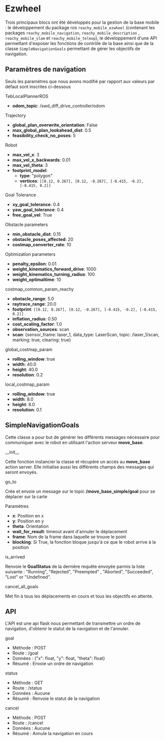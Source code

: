 # Ezwheel

Trois principaux blocs ont été développés pour la gestion de la base mobile : le développement du package
ros `reachy_mobile_ezwheel` (contenant les packages `reachy_mobile_navigation`, `reachy_mobile_description`
, `reachy_mobile_slam` et `reachy_mobile_teleop`), le développement d'une API permettant d'exposer les fonctions de
contrôle de la base ainsi que de la classe `SimpleNavigationGoals` permettant de gérer les objectifs de navigation.

## <class> Paramètres de navigation </class>

Seuls les paramètres que nous avons modifié par rapport aux valeurs par défaut sont inscrites ci-dessous

<method> TebLocalPlannerROS </method>

- **odom_topic**: /swd_diff_drive_controller/odom

<member> Trajectory </member>

- **global_plan_overwrite_orientation**: False
- **max_global_plan_lookahead_dist**: 0.5
- **feasibility_check_no_poses**: 5

<member> Robot </member>

- **max_vel_x**: 3
- **max_vel_x_backwards**: 0.01
- **max_vel_theta**: 3
- **footprint_model**:
    - **type**: "polygon"
    - **vertices**: `[[0.12, 0.267], [0.12, -0.267], [-0.415, -0.2], [-0.415, 0.2]]`

<member> Goal Tolerance </member>

- **xy_goal_tolerance**: 0.4
- **yaw_goal_tolerance**: 0.4
- **free_goal_vel**: True

<member> Obstacle parameters </member>

- **min_obstacle_dist**: 0.15
- **obstacle_poses_affected**: 20
- **costmap_converter_rate**: 10

<member> Optimization parameters </member>

- **penalty_epsilon**: 0.01
- **weight_kinematics_forward_drive**: 1000
- **weight_kinematics_turning_radius**: 100
- **weight_optimaltime**: 10

<method> costmap_common_param_reachy </method>

- **obstacle_range**: 5.0
- **raytrace_range**: 20.0
- **footprint**: `[[0.12, 0.267], [0.12, -0.267], [-0.415, -0.2], [-0.415, 0.2]]`
- **inflation_radius**: 0.50
- **cost_scaling_factor**: 1.0
- **observation_sources**: scan
- **scan**: {sensor_frame: laser_1, data_type: LaserScan, topic: /laser_1/scan, marking: true, clearing: true}

<method> global_costmap_param </method>

- **rolling_window**: true
- **width**: 40.0
- **height**: 40.0
- **resolution**: 0.2

<method> local_costmap_param </method>

- **rolling_window**: true
- **width**: 8.0
- **height**: 8.0
- **resolution**: 0.1

## <class> SimpleNavigationGoals </class>

Cette classe a pour but de générer les différents messages nécessaire pour communiquer avec le robot en utilisant
l'action serveur **move_base**.

<method> \_\_init__ </method>

Cette fonction instancier la classe et récupère un accès au **move_base** action server. Elle initialise aussi les
différents champs des messages qui seront envoyés.

<method> go_to </method>

Crée et envoie un message sur le topic **/move_base_simple/goal** pour se déplacer sur la carte

<member> Paramètres </member>

- **x**: Position en x
- **y**: Position en y
- **theta**: Orientation
- **wait_for_result**: timeout avant d'annuler le déplacement
- **frame**: Nom de la frame dans laquelle se trouve le point
- **blocking**: Si True, la fonction bloque jusqu'à ce que le robot arrive à la position

<method> is_arrived </method>

Renvoie le **GoalStatus** de la dernière requête envoyée parmis la liste suivante : "Running", "Rejected", "Preempted"
, "Aborted", "Succeeded", "Lost" or "Undefined".

<method> cancel_all_goals </method>

Met fin à tous les déplacements en cours et tous les objectifs en attente.

## <class> API </class>

L'API est une api flask nous permettant de transmettre un ordre de navigation, d'obtenir le statut de la navigation et
de l'annuler.

<method> goal </method>

- Méthode : POST
- Route : /goal
- Données : {"x": float, "y": float, "theta": float}
- Résumé : Envoie un ordre de navigation

<method> status </method>

- Méthode : GET
- Route : /status
- Données : Aucune
- Résumé : Renvoie le statut de la navigation

<method> cancel </method>

- Méthode : POST
- Route : /cancel
- Données : Aucune
- Résumé : Annule la navigation en cours


